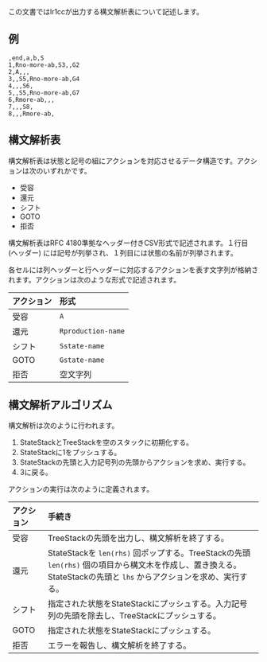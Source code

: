 
この文書ではlr1ccが出力する構文解析表について記述します。

## 例

```csv
,end,a,b,S
1,Rno-more-ab,S3,,G2
2,A,,,
3,,S5,Rno-more-ab,G4
4,,,S6,
5,,S5,Rno-more-ab,G7
6,Rmore-ab,,,
7,,,S8,
8,,,Rmore-ab,
```

## 構文解析表

構文解析表は状態と記号の組にアクションを対応させるデータ構造です。アクションは次のいずれかです。

- 受容
- 還元
- シフト
- GOTO
- 拒否

構文解析表はRFC 4180準拠なヘッダー付きCSV形式で記述されます。１行目 (ヘッダー) には記号が列挙され、１列目には状態の名前が列挙されます。

各セルには列ヘッダーと行ヘッダーに対応するアクションを表す文字列が格納されます。アクションは次のような形式で記述されます。

| アクション | 形式 |
|:-|:-|
| 受容 | `A` |
| 還元 | `Rproduction-name` |
| シフト | `Sstate-name` |
| GOTO | `Gstate-name` |
| 拒否 | 空文字列 |

## 構文解析アルゴリズム

構文解析は次のように行われます。

1. StateStackとTreeStackを空のスタックに初期化する。
2. StateStackに1をプッシュする。
3. StateStackの先頭と入力記号列の先頭からアクションを求め、実行する。
4. 3に戻る。

アクションの実行は次のように定義されます。

| アクション | 手続き |
|:-|:-|
| 受容 | TreeStackの先頭を出力し、構文解析を終了する。 |
| 還元 | StateStackを `len(rhs)` 回ポップする。TreeStackの先頭 `len(rhs)` 個の項目から構文木を作成し、置き換える。StateStackの先頭と `lhs` からアクションを求め、実行する。 |
| シフト | 指定された状態をStateStackにプッシュする。入力記号列の先頭を除去し、TreeStackにプッシュする。 |
| GOTO | 指定された状態をStateStackにプッシュする。 |
| 拒否 | エラーを報告し、構文解析を終了する。 |

